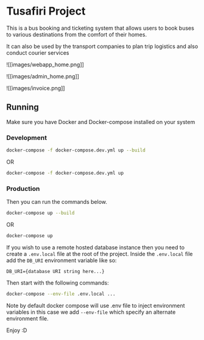 # Tusafiri Project

This is a bus booking and ticketing system that allows users to book buses to various destinations from the comfort of their homes.

It can also be used by the transport companies to plan trip logistics and also conduct courier services

![[images/webapp_home.png]]

![[images/admin_home.png]]

![[images/invoice.png]]

## Running

Make sure you have Docker and Docker-compose installed on your system

### Development

```bash
docker-compose -f docker-compose.dev.yml up --build
```

OR

```bash
docker-compose -f docker-compose.dev.yml up
```

### Production

Then you can run the commands below.

```bash
docker-compose up --build
```

OR

```bash
docker-compose up
```

If you wish to use a remote hosted database instance then you need to create a ```.env.local``` file at the root of the project. Inside the ```.env.local``` file add the ```DB_URI``` environment variable like so:

```text
DB_URI={database URI string here...}
```

Then start with the following commands:

```bash
docker-compose --env-file .env.local ...
```

Note by default docker compose will use .env file to inject environment variables in this case we add ```--env-file``` which specify an alternate environment file.

Enjoy :D

